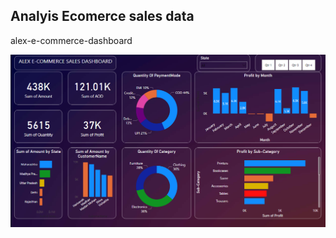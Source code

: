 ## Analyis Ecomerce sales data

alex-e-commerce-dashboard

![Alex E-commerce](./Files/alex-e-commerce-dashboard.PNG)
